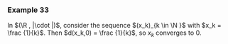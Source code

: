### Example 33

In $(\R , |\cdot |)$, consider the sequence $(x_k)_{k \in \N }$ with $x_k = \frac {1}{k}$. Then $d(x_k,0) = \frac {1}{k}$, so $x_k$ converges to $0$.